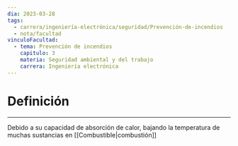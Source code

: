```yaml
---
dia: 2023-03-28
tags:
  - carrera/ingeniería-electrónica/seguridad/Prevención-de-incendios
  - nota/facultad
vinculoFacultad:
  - tema: Prevención de incendios
    capitulo: 3
    materia: Seguridad ambiental y del trabajo
    carrera: Ingeniería electrónica
---
```

# Definición
---
Debido a su capacidad de absorción de calor, bajando la temperatura de muchas sustancias en [[Combustible|combustión]]